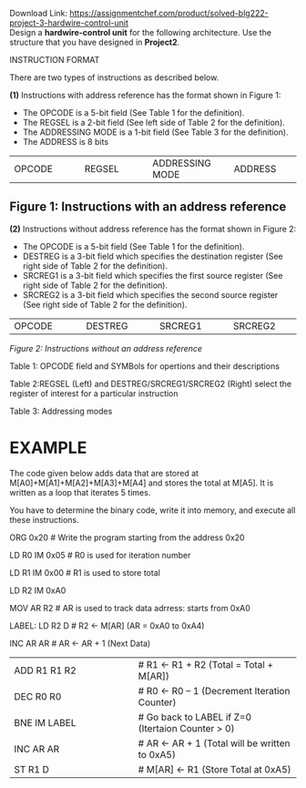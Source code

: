 Download Link: https://assignmentchef.com/product/solved-blg222-project-3-hardwire-control-unit
<br>
Design a <strong>hardwire-control unit</strong> for the following architecture. Use the structure that you have designed in <strong>Project2</strong>.

INSTRUCTION FORMAT

There are two types of instructions as described below.

<strong>(1)</strong> Instructions with address reference has the format shown in Figure 1:

<ul>

 <li>The OPCODE is a 5-bit field (See Table 1 for the definition).</li>

 <li>The REGSEL is a 2-bit field (See left side of Table 2 for the definition).</li>

 <li>The ADDRESSING MODE is a 1-bit field (See Table 3 for the definition).</li>

 <li>The ADDRESS is 8 bits</li>

</ul>

<table width="602">

 <tbody>

  <tr>

   <td width="156">OPCODE</td>

   <td width="155">REGSEL</td>

   <td width="156">ADDRESSING MODE</td>

   <td width="135">ADDRESS</td>

  </tr>

 </tbody>

</table>

<h2>Figure 1: Instructions with an address reference</h2>

<strong>(2)</strong> Instructions without address reference has the format shown in Figure 2:

<ul>

 <li>The OPCODE is a 5-bit field (See Table 1 for the definition).</li>

 <li>DESTREG is a 3-bit field which specifies the destination register (See right side of Table 2 for the definition).</li>

 <li>SRCREG1 is a 3-bit field which specifies the first source register (See right side of Table 2 for the definition).</li>

 <li>SRCREG2 is a 3-bit field which specifies the second source register (See right side of Table 2 for the definition).</li>

</ul>

<table width="604">

 <tbody>

  <tr>

   <td width="157">OPCODE</td>

   <td width="156">DESTREG</td>

   <td width="156">SRCREG1</td>

   <td width="134">SRCREG2</td>

  </tr>

 </tbody>

</table>

<em>Figure 2: Instructions without an address reference</em>

Table 1: OPCODE field and  SYMBols for opertions and their descriptions

Table 2:REGSEL (Left) and DESTREG/SRCREG1/SRCREG2 (Right) select the register of interest for a particular instruction

Table 3: Addressing modes

<h1>EXAMPLE</h1>

The code given below adds data that are stored at M[A0]+M[A1]+M[A2]+M[A3]+M[A4] and stores the total at M[A5]. It is written as a loop that iterates 5 times.

You have to determine the binary code, write it into memory, and execute all these instructions.

ORG  0x20                                   # Write the program starting from the address 0x20

LD R0 IM 0x05                 #  R0 is used for iteration number

LD R1 IM 0x00                #  R1 is used to store total

LD R2 IM 0xA0

MOV AR R2                     # AR is used to track data adrress: starts from 0xA0

LABEL:   LD R2 D                            # R2 &lt;- M[AR] (AR = 0xA0 to 0xA4)

INC AR AR                      # AR &lt;- AR + 1 (Next Data)

<table width="572">

 <tbody>

  <tr>

   <td width="189">                ADD R1 R1 R2</td>

   <td width="47"> </td>

   <td width="336"># R1 &lt;- R1 + R2 (Total = Total + M[AR])</td>

  </tr>

  <tr>

   <td width="189">                DEC R0 R0</td>

   <td width="47"> </td>

   <td width="336"># R0 &lt;- R0 – 1 (Decrement Iteration Counter)</td>

  </tr>

  <tr>

   <td width="189">                BNE IM LABEL</td>

   <td width="47"> </td>

   <td width="336"># Go back to LABEL if Z=0 (Itertaion Counter &gt; 0)</td>

  </tr>

  <tr>

   <td width="189">                INC AR AR</td>

   <td width="47"> </td>

   <td width="336"># AR &lt;- AR + 1 (Total will be written to 0xA5)</td>

  </tr>

  <tr>

   <td width="189">                ST  R1 D</td>

   <td width="47"> </td>

   <td width="336"># M[AR] &lt;- R1 (Store Total at 0xA5)</td>

  </tr>

 </tbody>

</table>


